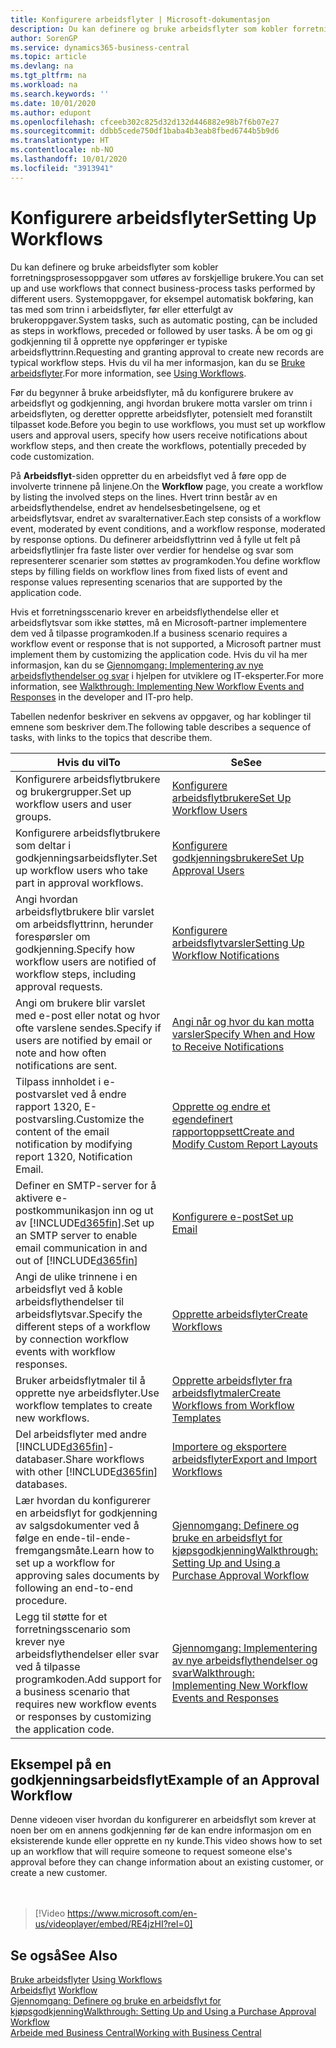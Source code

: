 ```yaml
---
title: Konfigurere arbeidsflyter | Microsoft-dokumentasjon
description: Du kan definere og bruke arbeidsflyter som kobler forretningsprosessoppgaver som utføres av forskjellige brukere. Systemoppgaver, for eksempel automatisk bokføring, kan tas med som trinn i arbeidsflyter, før eller etterfulgt av brukeroppgaver. Å be om og gi godkjenning til å opprette nye oppføringer er typiske arbeidsflyttrinn.
author: SorenGP
ms.service: dynamics365-business-central
ms.topic: article
ms.devlang: na
ms.tgt_pltfrm: na
ms.workload: na
ms.search.keywords: ''
ms.date: 10/01/2020
ms.author: edupont
ms.openlocfilehash: cfceeb302c825d32d132d446882e98b7f6b07e27
ms.sourcegitcommit: ddbb5cede750df1baba4b3eab8fbed6744b5b9d6
ms.translationtype: HT
ms.contentlocale: nb-NO
ms.lasthandoff: 10/01/2020
ms.locfileid: "3913941"
---
```

# <a name="setting-up-workflows"></a><span data-ttu-id="0bbfe-105">Konfigurere arbeidsflyter</span><span class="sxs-lookup"><span data-stu-id="0bbfe-105">Setting Up Workflows</span></span>
<span data-ttu-id="0bbfe-106">Du kan definere og bruke arbeidsflyter som kobler forretningsprosessoppgaver som utføres av forskjellige brukere.</span><span class="sxs-lookup"><span data-stu-id="0bbfe-106">You can set up and use workflows that connect business-process tasks performed by different users.</span></span> <span data-ttu-id="0bbfe-107">Systemoppgaver, for eksempel automatisk bokføring, kan tas med som trinn i arbeidsflyter, før eller etterfulgt av brukeroppgaver.</span><span class="sxs-lookup"><span data-stu-id="0bbfe-107">System tasks, such as automatic posting, can be included as steps in workflows, preceded or followed by user tasks.</span></span> <span data-ttu-id="0bbfe-108">Å be om og gi godkjenning til å opprette nye oppføringer er typiske arbeidsflyttrinn.</span><span class="sxs-lookup"><span data-stu-id="0bbfe-108">Requesting and granting approval to create new records are typical workflow steps.</span></span> <span data-ttu-id="0bbfe-109">Hvis du vil ha mer informasjon, kan du se [Bruke arbeidsflyter](across-use-workflows.md).</span><span class="sxs-lookup"><span data-stu-id="0bbfe-109">For more information, see [Using Workflows](across-use-workflows.md).</span></span>  

 <span data-ttu-id="0bbfe-110">Før du begynner å bruke arbeidsflyter, må du konfigurere brukere av arbeidsflyt og godkjenning, angi hvordan brukere motta varsler om trinn i arbeidsflyten, og deretter opprette arbeidsflyter, potensielt med foranstilt tilpasset kode.</span><span class="sxs-lookup"><span data-stu-id="0bbfe-110">Before you begin to use workflows, you must set up workflow users and approval users, specify how users receive notifications about workflow steps, and then create the workflows, potentially preceded by code customization.</span></span>  

 <span data-ttu-id="0bbfe-111">På **Arbeidsflyt**-siden oppretter du en arbeidsflyt ved å føre opp de involverte trinnene på linjene.</span><span class="sxs-lookup"><span data-stu-id="0bbfe-111">On the **Workflow** page, you create a workflow by listing the involved steps on the lines.</span></span> <span data-ttu-id="0bbfe-112">Hvert trinn består av en arbeidsflythendelse, endret av hendelsesbetingelsene, og et arbeidsflytsvar, endret av svaralternativer.</span><span class="sxs-lookup"><span data-stu-id="0bbfe-112">Each step consists of a workflow event, moderated by event conditions, and a workflow response, moderated by response options.</span></span> <span data-ttu-id="0bbfe-113">Du definerer arbeidsflyttrinn ved å fylle ut felt på arbeidsflytlinjer fra faste lister over verdier for hendelse og svar som representerer scenarier som støttes av programkoden.</span><span class="sxs-lookup"><span data-stu-id="0bbfe-113">You define workflow steps by filling fields on workflow lines from fixed lists of event and response values representing scenarios that are supported by the application code.</span></span>  

 <span data-ttu-id="0bbfe-114">Hvis et forretningsscenario krever en arbeidsflythendelse eller et arbeidsflytsvar som ikke støttes, må en Microsoft-partner implementere dem ved å tilpasse programkoden.</span><span class="sxs-lookup"><span data-stu-id="0bbfe-114">If a business scenario requires a workflow event or response that is not supported, a Microsoft partner must implement them by customizing the application code.</span></span> <span data-ttu-id="0bbfe-115">Hvis du vil ha mer informasjon, kan du se [Gjennomgang: Implementering av nye arbeidsflythendelser og svar](/dynamics-nav/Walkthrough--Implementing-New-Workflow-Events-and-Responses) i hjelpen for utviklere og IT-eksperter.</span><span class="sxs-lookup"><span data-stu-id="0bbfe-115">For more information, see [Walkthrough: Implementing New Workflow Events and Responses](/dynamics-nav/Walkthrough--Implementing-New-Workflow-Events-and-Responses) in the developer and IT-pro help.</span></span>

 <span data-ttu-id="0bbfe-116">Tabellen nedenfor beskriver en sekvens av oppgaver, og har koblinger til emnene som beskriver dem.</span><span class="sxs-lookup"><span data-stu-id="0bbfe-116">The following table describes a sequence of tasks, with links to the topics that describe them.</span></span>  

|<span data-ttu-id="0bbfe-117">**Hvis du vil**</span><span class="sxs-lookup"><span data-stu-id="0bbfe-117">**To**</span></span>|<span data-ttu-id="0bbfe-118">**Se**</span><span class="sxs-lookup"><span data-stu-id="0bbfe-118">**See**</span></span>|  
|------------|-------------|  
|<span data-ttu-id="0bbfe-119">Konfigurere arbeidsflytbrukere og brukergrupper.</span><span class="sxs-lookup"><span data-stu-id="0bbfe-119">Set up workflow users and user groups.</span></span>|[<span data-ttu-id="0bbfe-120">Konfigurere arbeidsflytbrukere</span><span class="sxs-lookup"><span data-stu-id="0bbfe-120">Set Up Workflow Users</span></span>](across-how-to-set-up-workflow-users.md)|  
|<span data-ttu-id="0bbfe-121">Konfigurere arbeidsflytbrukere som deltar i godkjenningsarbeidsflyter.</span><span class="sxs-lookup"><span data-stu-id="0bbfe-121">Set up workflow users who take part in approval workflows.</span></span>|[<span data-ttu-id="0bbfe-122">Konfigurere godkjenningsbrukere</span><span class="sxs-lookup"><span data-stu-id="0bbfe-122">Set Up Approval Users</span></span>](across-how-to-set-up-approval-users.md)|  
|<span data-ttu-id="0bbfe-123">Angi hvordan arbeidsflytbrukere blir varslet om arbeidsflyttrinn, herunder forespørsler om godkjenning.</span><span class="sxs-lookup"><span data-stu-id="0bbfe-123">Specify how workflow users are notified of workflow steps, including approval requests.</span></span>|[<span data-ttu-id="0bbfe-124">Konfigurere arbeidsflytvarsler</span><span class="sxs-lookup"><span data-stu-id="0bbfe-124">Setting Up Workflow Notifications</span></span>](across-setting-up-workflow-notifications.md)|  
|<span data-ttu-id="0bbfe-125">Angi om brukere blir varslet med e-post eller notat og hvor ofte varslene sendes.</span><span class="sxs-lookup"><span data-stu-id="0bbfe-125">Specify if users are notified by email or note and how often notifications are sent.</span></span>|[<span data-ttu-id="0bbfe-126">Angi når og hvor du kan motta varsler</span><span class="sxs-lookup"><span data-stu-id="0bbfe-126">Specify When and How to Receive Notifications</span></span>](across-how-to-specify-when-and-how-to-receive-notifications.md)|  
|<span data-ttu-id="0bbfe-127">Tilpass innholdet i e-postvarslet ved å endre rapport 1320, E-postvarsling.</span><span class="sxs-lookup"><span data-stu-id="0bbfe-127">Customize the content of the email notification by modifying report 1320, Notification Email.</span></span>|[<span data-ttu-id="0bbfe-128">Opprette og endre et egendefinert rapportoppsett</span><span class="sxs-lookup"><span data-stu-id="0bbfe-128">Create and Modify Custom Report Layouts</span></span>](ui-how-create-custom-report-layout.md)|  
|<span data-ttu-id="0bbfe-129">Definer en SMTP-server for å aktivere e-postkommunikasjon inn og ut av [!INCLUDE[d365fin](includes/d365fin_md.md)].</span><span class="sxs-lookup"><span data-stu-id="0bbfe-129">Set up an SMTP server to enable email communication in and out of [!INCLUDE[d365fin](includes/d365fin_md.md)]</span></span>|[<span data-ttu-id="0bbfe-130">Konfigurere e-post</span><span class="sxs-lookup"><span data-stu-id="0bbfe-130">Set up Email</span></span>](admin-how-setup-email.md)|
|<span data-ttu-id="0bbfe-131">Angi de ulike trinnene i en arbeidsflyt ved å koble arbeidsflythendelser til arbeidsflytsvar.</span><span class="sxs-lookup"><span data-stu-id="0bbfe-131">Specify the different steps of a workflow by connection workflow events with workflow responses.</span></span>|[<span data-ttu-id="0bbfe-132">Opprette arbeidsflyter</span><span class="sxs-lookup"><span data-stu-id="0bbfe-132">Create Workflows</span></span>](across-how-to-create-workflows.md)|  
|<span data-ttu-id="0bbfe-133">Bruker arbeidsflytmaler til å opprette nye arbeidsflyter.</span><span class="sxs-lookup"><span data-stu-id="0bbfe-133">Use workflow templates to create new workflows.</span></span>|[<span data-ttu-id="0bbfe-134">Opprette arbeidsflyter fra arbeidsflytmaler</span><span class="sxs-lookup"><span data-stu-id="0bbfe-134">Create Workflows from Workflow Templates</span></span>](across-how-to-create-workflows-from-workflow-templates.md)|  
|<span data-ttu-id="0bbfe-135">Del arbeidsflyter med andre [!INCLUDE[d365fin](includes/d365fin_md.md)]-databaser.</span><span class="sxs-lookup"><span data-stu-id="0bbfe-135">Share workflows with other [!INCLUDE[d365fin](includes/d365fin_md.md)] databases.</span></span>|[<span data-ttu-id="0bbfe-136">Importere og eksportere arbeidsflyter</span><span class="sxs-lookup"><span data-stu-id="0bbfe-136">Export and Import Workflows</span></span>](across-how-to-export-and-import-workflows.md)|  
|<span data-ttu-id="0bbfe-137">Lær hvordan du konfigurerer en arbeidsflyt for godkjenning av salgsdokumenter ved å følge en ende-til-ende-fremgangsmåte.</span><span class="sxs-lookup"><span data-stu-id="0bbfe-137">Learn how to set up a workflow for approving sales documents by following an end-to-end procedure.</span></span>|[<span data-ttu-id="0bbfe-138">Gjennomgang: Definere og bruke en arbeidsflyt for kjøpsgodkjenning</span><span class="sxs-lookup"><span data-stu-id="0bbfe-138">Walkthrough: Setting Up and Using a Purchase Approval Workflow</span></span>](walkthrough-setting-up-and-using-a-purchase-approval-workflow.md)|  
|<span data-ttu-id="0bbfe-139">Legg til støtte for et forretningsscenario som krever nye arbeidsflythendelser eller svar ved å tilpasse programkoden.</span><span class="sxs-lookup"><span data-stu-id="0bbfe-139">Add support for a business scenario that requires new workflow events or responses by customizing the application code.</span></span>|[<span data-ttu-id="0bbfe-140">Gjennomgang: Implementering av nye arbeidsflythendelser og svar</span><span class="sxs-lookup"><span data-stu-id="0bbfe-140">Walkthrough: Implementing New Workflow Events and Responses</span></span>](/dynamics-nav/Walkthrough--Implementing-New-Workflow-Events-and-Responses)|  

## <a name="example-of-an-approval-workflow"></a><span data-ttu-id="0bbfe-141">Eksempel på en godkjenningsarbeidsflyt</span><span class="sxs-lookup"><span data-stu-id="0bbfe-141">Example of an Approval Workflow</span></span>
<span data-ttu-id="0bbfe-142">Denne videoen viser hvordan du konfigurerer en arbeidsflyt som krever at noen ber om en annens godkjenning før de kan endre informasjon om en eksisterende kunde eller opprette en ny kunde.</span><span class="sxs-lookup"><span data-stu-id="0bbfe-142">This video shows how to set up an workflow that will require someone to request someone else's approval before they can change information about an existing customer, or create a new customer.</span></span>  
<br><br>  

> [!Video https://www.microsoft.com/en-us/videoplayer/embed/RE4jzHI?rel=0]

## <a name="see-also"></a><span data-ttu-id="0bbfe-143">Se også</span><span class="sxs-lookup"><span data-stu-id="0bbfe-143">See Also</span></span>  
 <span data-ttu-id="0bbfe-144">[Bruke arbeidsflyter](across-use-workflows.md) </span><span class="sxs-lookup"><span data-stu-id="0bbfe-144">[Using Workflows](across-use-workflows.md) </span></span>  
 <span data-ttu-id="0bbfe-145">[Arbeidsflyt](across-workflow.md) </span><span class="sxs-lookup"><span data-stu-id="0bbfe-145">[Workflow](across-workflow.md) </span></span>  
 [<span data-ttu-id="0bbfe-146">Gjennomgang: Definere og bruke en arbeidsflyt for kjøpsgodkjenning</span><span class="sxs-lookup"><span data-stu-id="0bbfe-146">Walkthrough: Setting Up and Using a Purchase Approval Workflow</span></span>](walkthrough-setting-up-and-using-a-purchase-approval-workflow.md)  
 [<span data-ttu-id="0bbfe-147">Arbeide med Business Central</span><span class="sxs-lookup"><span data-stu-id="0bbfe-147">Working with Business Central</span></span>](ui-work-product.md)

